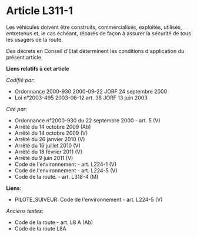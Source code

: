 # Article L311-1

Les véhicules doivent être construits, commercialisés, exploités, utilisés, entretenus et, le cas échéant, réparés de façon à
assurer la sécurité de tous les usagers de la route.

Des décrets en Conseil d'Etat déterminent les conditions d'application du présent article.

**Liens relatifs à cet article**

_Codifié par_:

  - Ordonnance 2000-930 2000-09-22 JORF 24 septembre 2000
  - Loi n°2003-495 2003-06-12 art. 38 JORF 13 juin 2003

_Cité par_:

  - Ordonnance n°2000-930 du 22 septembre 2000 - art. 5 (V)
  - Arrêté du 14 octobre 2009 (Ab)
  - Arrêté du 14 octobre 2009 (V)
  - Arrêté du 26 janvier 2010 (V)
  - Arrêté du 16 juillet 2010 (V)
  - Arrêté du 18 février 2011 (V)
  - Arrêté du 9 juin 2011 (V)
  - Code de l'environnement - art. L224-1 (V)
  - Code de l'environnement - art. L224-5 (V)
  - Code de la route. - art. L318-4 (M)

**Liens**:

  - PILOTE_SUIVEUR: Code de l'environnement - art. L224-5 (V)

_Anciens textes_:

  - Code de la route - art. L8 A (Ab)
  - Code de la route L8A
